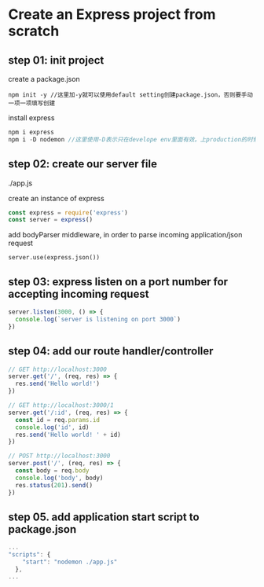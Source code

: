 # Create an Express project from scratch

## step 01: init project

create a package.json
```
npm init -y //这里加-y就可以使用default setting创建package.json，否则要手动一项一项填写创建
```

install express
```js
npm i express
npm i -D nodemon //这里使用-D表示只在develope env里面有效。上production的时候可以不使用它；nodemon是在你make changes的时候帮你自动刷新page
```

## step 02: create our server file
./app.js

create an instance of express
```js
const express = require('express')
const server = express()
```

add bodyParser middleware, in order to parse incoming application/json request
```
server.use(express.json())
```

## step 03: express listen on a port number for accepting incoming request
```js
server.listen(3000, () => {
  console.log(`server is listening on port 3000`)
})

```


## step 04: add our route handler/controller
```js
// GET http://localhost:3000
server.get('/', (req, res) => {
  res.send('Hello world!')
})

// GET http://localhost:3000/1
server.get('/:id', (req, res) => {
  const id = req.params.id
  console.log('id', id)
  res.send('Hello world! ' + id)
})

// POST http://localhost:3000
server.post('/', (req, res) => {
  const body = req.body
  console.log('body', body)
  res.status(201).send()
})
```

## step 05. add application start script to package.json
```js
...
"scripts": {
    "start": "nodemon ./app.js"
  },
...
```
